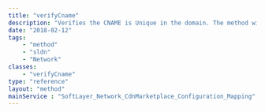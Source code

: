 ```yaml
---
title: "verifyCname"
description: "Verifies the CNAME is Unique in the domain. The method will return true if CNAME is unique else returns false "
date: "2018-02-12"
tags:
    - "method"
    - "sldn"
    - "Network"
classes:
    - "verifyCname"
type: "reference"
layout: "method"
mainService : "SoftLayer_Network_CdnMarketplace_Configuration_Mapping"
---
```

